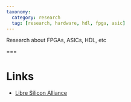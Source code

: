 ```yaml
---
taxonomy:
  category: research
  tag: [research, hardware, hdl, fpga, asic]
---
```


Research about FPGAs, ASICs, HDL, etc

===

# Links
- [Libre Silicon Alliance](http://libresilicon.com)
